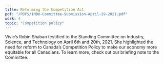 ```yaml
---
title: Reforming the Competition Act
pdf: "/PDFS/INDU-Committee-Submission-April-29-2021.pdf"
work: 4
topic: "Competition policy"
---
```

Vivic’s Robin Shaban testified to the Standing Committee on Industry, Science, and Technology on
April 6th and 20th, 2021. She highlighted the need for reform to Canada’s Competition Policy to
make our economy more equitable for all Canadians. To learn more, check out our briefing note to
the Committee.
